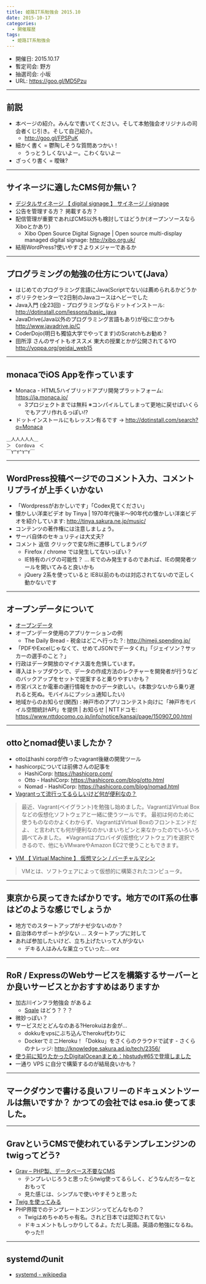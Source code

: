 ```yaml
---
title: 姫路IT系勉強会 2015.10
date: 2015-10-17
categories:
  - 開催履歴
tags:
  - 姫路IT系勉強会
---
```


* 開催日: 2015.10.17
* 暫定司会: 野方
* 抽選司会: 小坂
* URL: https://goo.gl/MD5Pzu

----------

## 前説

* 本ページの紹介。みんなで書いてください。そして本勉強会オリジナルの司会者くじ引き。そして自己紹介。
  * http://goo.gl/FPSPuK
* 細かく書く = 鬱陶しそうな質問あつかい！
  * うっとうしくないよー。こわくないよー
* ざっくり書く = 曖昧?

----------

## サイネージに適したCMS何か無い？

* [デジタルサイネージ 【 digital signage 】 サイネージ / signage](http://e-words.jp/w/%E3%83%87%E3%82%B8%E3%82%BF%E3%83%AB%E3%82%B5%E3%82%A4%E3%83%8D%E3%83%BC%E3%82%B8.html)
* 公告を管理する方？ 掲載する方？
* 配信管理が重要であればCMS以外も検討してはどうか(オープンソースならXiboとかあり)
  * Xibo Open Source Digital Signage | Open source multi-display managed digital signage: http://xibo.org.uk/
* 結局WordPress?使いやすさよりメジャーであるか

----------

## プログラミングの勉強の仕方について(Java）

* はじめてのプログラミング言語にJava(Scriptでない)は薦められるかどうか
* ポリテクセンターで2日制のJavaコースはヘビーでした
* Java入門 (全23回) - プログラミングならドットインストール: http://dotinstall.com/lessons/basic_java
* JavaDrive(Java以外のプログラミング言語もあり)が役に立つかも http://www.javadrive.jp/C
* CoderDojo(明日も獨協大学でやってます)のScratchもお勧め？
* 田所淳 さんのサイトもオススメ 東大の授業とかが公開されてるYO http://yoppa.org/geidai_web15

----------

## monacaでiOS Appを作っています

* Monaca - HTML5ハイブリッドアプリ開発プラットフォーム: https://ja.monaca.io/
  * 3プロジェクトまでは無料 ※コンパイルしてしまって更地に戻せばいくらでもアプリ作れるっぽい!?
* ドットインストールにもレッスン有るです -> http://dotinstall.com/search?q=Monaca

```text
＿人人人人人＿
＞　Cordova　＜
￣Y^Y^Y^Y￣
```

----------

## WordPress投稿ページでのコメント入力、コメントリプライが上手くいかない

* 「Wordpressがおかしいです」「Codex見てください」
* 懐かしい洋楽ビデオ by Tinya | 1970年代後半～90年代の懐かしい洋楽ビデオを紹介しています: http://tinya.sakura.ne.jp/music/
* コンテンツの著作権には注意しましょう。
* サーバ自体のセキュリティは大丈夫?
* コメント 返信 クリックで変な所に遷移してしまうバグ
  * Firefox / chrome では発生してないっぽい？
  * IE特有のバグの可能性？ … IEでのみ発生するのであれば、IEの開発者ツールを開いてみると良いかも
  *  jQuery 2系を使っていると IE8以前のものは対応されてないので正しく動かないです

----------

## オープンデータについて

* [オープンデータ](https://ja.wikipedia.org/wiki/%E3%82%AA%E3%83%BC%E3%83%97%E3%83%B3%E3%83%87%E3%83%BC%E3%82%BF)
* オープンデータ使用のアプリケーションの例
  * The Daily Bread - 税金はどこへ行った？: http://himeji.spending.jp/
* 「PDFやExcelじゃなくて、せめてJSONでデータくれ」「ジェイソン？サッカーの選手のこと？」
* 行政はデータ開放のマイナス面を危惧しています。
* 導入はトップダウンで、データの作成方法のレクチャーを開発者が行うなどのバックアップをセットで提案すると乗りやすいかも？
* 市営バスとか電車の運行情報をかのデータ欲しい。(本数少ないから乗り遅れると死ぬ。モバイルにプッシュ通知したい)
* 地域からのお知らせ(関西) : 神戸市のアプリコンテスト向けに「神戸市モバイル空間統計API」を提供 | お知らせ | NTTドコモ: https://www.nttdocomo.co.jp/info/notice/kansai/page/150907_00.html

----------

## ottoとnomad使いましたか？

* ottoはhashi corpが作ったvagrant後継の開発ツール
* hashicorpについては前佛さんの記事を
  * HashiCorp: https://hashicorp.com/
  * Otto - HashiCorp: https://hashicorp.com/blog/otto.html
  * Nomad - HashiCorp: https://hashicorp.com/blog/nomad.html
* [Vagrantって流行ってるらしいけど何が便利なの？](http://dev.classmethod.jp/server-side/virtual-box-vagrant/)
> 最近、Vagrant(ベイグラント)を勉強し始めました。VagrantはVirtual Boxなどの仮想化ソフトウェアと一緒に使うツールです。
> 最初は何のために使うものなのかよくわからず、VagrantはVirtual Boxのフロントエンドだよ、
> と言われても何が便利なのかいまいちピンと来なかったのでいろいろ調べてみました。
> ※Vagrantはプロバイダ(仮想化ソフトウェア)を選択できるので、他にもVMwareやAmazon EC2で使うこともできます。
* [VM 【 Virtual Machine 】 仮想マシン / バーチャルマシン](http://e-words.jp/w/VM.html)
> VMとは、ソフトウェアによって仮想的に構築されたコンピュータ。

----------

## 東京から戻ってきたばかりです。地方でのIT系の仕事はどのような感じでしょうか

* 地方でのスタートアップがナゼ少ないのか？
* 自治体のサポートが少ない … スタートアップに対して
* あれば参加したいけど、立ち上げたいって人が少ない
  * デキる人はみんな巣立っていった... orz

----------

## RoR / ExpressのWebサービスを構築するサーバーとか良いサービスとかおすすめはありますか

* 加古川インフラ勉強会 があるよ
  * [Sqale](http://sqale.jp/) はどう？？？
* 微妙っぽい？
* サービスだとどんなのある?Herokuはお金が…
  * dokkuをvpsにぶち込んでheroku代わりに
  * DockerでミニHeroku！「Dokku」をさくらのクラウドで試す - さくらのナレッジ: http://knowledge.sakura.ad.jp/tech/2356/
* [使う前に知りたかったDigitalOceanまとめ：hbstudy#65で登壇しました](http://pocketstudio.jp/log3/2015/04/13/digitalocean_introduction/)
* 一通り VPS に自分で構築するのが結局良いかも？

----------

## マークダウンで書ける良いフリーのドキュメントツールは無いですか？ かつての会社では esa.io 使ってました。

----------

## GravというCMSで使われているテンプレエンジンのtwigってどう?

* [Grav – PHP製、データベース不要なCMS](http://www.moongift.jp/2015/04/grav-php%E8%A3%BD%E3%80%81%E3%83%87%E3%83%BC%E3%82%BF%E3%83%99%E3%83%BC%E3%82%B9%E4%B8%8D%E8%A6%81%E3%81%AAcms/)
  * テンプレいじろうと思ったらtwig使ってるらしく、どうなんだろーなとおもって
  * 見た感じは、シンプルで使いやすそうと思った
* [Twig を使ってみる](http://qiita.com/tomk79/items/5ab61b4b24fb80fe8a90)
* PHP界隈でのテンプレートエンジンってどんなもの？
  * Twigはめちゃめちゃ有名。されど日本では認知されてない
  * ドキュメントもしっかりしてるよ。ただし英語。英語の勉強になるね。やった!!

----------

## systemdのunit

* [systemd - wikipedia](https://ja.wikipedia.org/wiki/Systemd)
